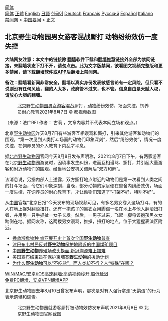  <!-- 面包屑导航 --> <div class="breadcrumb"><!-- GTranslate: https://gtranslate.io/ -->  <div class="switcher notranslate">  <div class="selected">  <a href="#" onclick="return false;"> 简体</a>  </div>  <div class="option">  <a href="https://www.bannedbook.org" onclick="doGTranslate('zh-CN|zh-CN');jQuery('div.switcher div.selected a').html(jQuery(this).html());return false;" title="简体中文" class="nturl selected"> 简体</a>  <a href="https://www.bannedbook.org/zh-tw/" onclick="doGTranslate('zh-CN|zh-TW');jQuery('div.switcher div.selected a').html(jQuery(this).html());return false;" title="繁體中文" class="nturl"> 正體</a>  <a href="https://www.bannedbook.org/en/" onclick="doGTranslate('zh-CN|en');jQuery('div.switcher div.selected a').html(jQuery(this).html());return false;" title="English" class="nturl"> English</a>  <a href="https://www.bannedbook.org/ja/" onclick="doGTranslate('zh-CN|ja');jQuery('div.switcher div.selected a').html(jQuery(this).html());return false;" title="日本語" class="nturl"> 日語</a>  <a href="https://www.bannedbook.org/ko/" onclick="doGTranslate('zh-CN|ko');jQuery('div.switcher div.selected a').html(jQuery(this).html());return false;" title="한국어" class="nturl"> 한국어</a>  <a href="https://www.bannedbook.org/de/" onclick="doGTranslate('zh-CN|de');jQuery('div.switcher div.selected a').html(jQuery(this).html());return false;" title="Deutsch" class="nturl"> Deutsch</a>  <a href="https://www.bannedbook.org/fr/" onclick="doGTranslate('zh-CN|fr');jQuery('div.switcher div.selected a').html(jQuery(this).html());return false;" title="Français" class="nturl"> Français</a>  <a href="https://www.bannedbook.org/ru/" onclick="doGTranslate('zh-CN|ru');jQuery('div.switcher div.selected a').html(jQuery(this).html());return false;" title="Русский" class="nturl"> Русский</a>  <a href="https://www.bannedbook.org/es/" onclick="doGTranslate('zh-CN|es');jQuery('div.switcher div.selected a').html(jQuery(this).html());return false;" title="Español" class="nturl"> Español</a>  <a href="https://www.bannedbook.org/it/" onclick="doGTranslate('zh-CN|it');jQuery('div.switcher div.selected a').html(jQuery(this).html());return false;" title="Italiano" class="nturl"> Italiano</a>  </div>  </div>      <div class='breadcrumb-sub'><!-- Breadcrumb NavXT 6.3.0 --> <a href="https://www.bannedbook.org/" class="home">禁闻网</a> &gt; <a href="https://www.bannedbook.org/bnews/headline/" class="category">中国要闻</a> &gt; 正文</div></div><h2>北京野生动物园男女游客混战厮打 动物纷纷效仿一度失控</h2> <p class="notice"><b>大陆网友注意：本文中的链接除 <a href="https://github.com/bannedbook/fanqiang" >翻墙</a>软件下载和<a href="https://github.com/killgcd/justmysocks/blob/master/README.md">翻墙推荐</a>链接外全部为禁网链接，未翻墙状态下打不开，请勿点击。此为文字版禁闻，欲看图文视频完整版和更多禁闻，请下载<a href="https://github.com/bannedbook/fanqiang">翻墙软件或APP</a>后翻墙上禁闻网。</p><p>备注：翻墙看新闻非常安全，翻墙以真实身份发表敏感言论有一定风险，但只看不说则没有任何风险，翻的人太多，政府管不过来，也不管。信息自由是天赋人权，请放心大胆的翻墙。</b></p>  <div class="entry"> <figure>                <figcaption>                <a href="https://www.bannedbook.org/bnews/tag/%e5%8c%97%e4%ba%ac/" class="st_tag internal_tag" rel="tag" title="标签 北京 下的日志">北京</a>野生<a href="https://www.bannedbook.org/bnews/tag/%E5%8A%A8%E7%89%A9%E5%9B%AD/" class="st_tag internal_tag" rel="tag" title="标签 动物园 下的日志">动物园</a><a href="https://www.bannedbook.org/bnews/tag/%E7%94%B7%E5%A5%B3/" class="st_tag internal_tag" rel="tag" title="标签 男女 下的日志">男女</a><a href="https://www.bannedbook.org/bnews/tag/%E6%B8%B8%E5%AE%A2/" class="st_tag internal_tag" rel="tag" title="标签 游客 下的日志">游客</a>混战厮打，<a href="https://www.bannedbook.org/bnews/tag/%e5%8a%a8%e7%89%a9/" class="st_tag internal_tag" rel="tag" title="标签 动物 下的日志">动物</a>纷纷效仿，场面失控，饲养员耐心教育2021年8月7日                © 都视频截图            </figcaption></figure> <p>（来源：法广RFI                                      作者：                                                                                                     古莉                                                                                            ，文章内容并不代表本网立场和观点。）</p> <p >                    北京<a href="https://www.bannedbook.org/bnews/tag/%E9%87%8E%E7%94%9F%E5%8A%A8%E7%89%A9%E5%9B%AD/" class="st_tag internal_tag" rel="tag" title="标签 野生动物园 下的日志">野生动物园</a>昨天8月7日有些游客互相谩骂和厮打，引来其他游客和动物们的围观，“第一次见到人类打斗场面的动物们印象深刻”，然后“纷纷效仿”，情况一度失控，在饲养员的介入教育下内乱才平息。                </p>  <p>据<a href="https://www.bannedbook.org/bnews/tag/%E5%8C%97%E4%BA%AC%E9%87%8E%E7%94%9F%E5%8A%A8%E7%89%A9%E5%9B%AD/" class="st_tag internal_tag" rel="tag" title="标签 北京野生动物园 下的日志">北京野生动物园</a>官网今天8月8日发布声明称，2021年8月7日下午，有两家游客在北京<a href="https://www.bannedbook.org/bnews/tag/%e9%87%8e%e7%94%9f%e5%8a%a8%e7%89%a9/" class="st_tag internal_tag" rel="tag" title="标签 野生动物 下的日志">野生动物</a>园游览时，因琐事发生纠纷，进而互相谩骂、撕打，并引起大量游客和附近动物们的围观。经当地公安机关调解后“双方和解”。</p> <p>该消息说，另据内部人士透露，双方撕打地点附近的动物们是第一次看到人类之间的打斗场面，令它们印象深刻，当晚，部分动物的家庭便在兽舍内纷纷效仿，场面一度失控，在饲养员的耐心教育下，才让动物们知道了“打架不好，特别不好”。</p>  <p>从<span class='wp_keywordlink_affiliate'><a href="https://www.bannedbook.org/" title="中国" target="_blank">中国</a></span>官媒“北京日报”今天发布的现场视频可见，有多名男女卷入这场打斗，有的人在地上捉对翻滚扭打。还有一抱孩子的黑衣女用脚踢一名在地上与他人翻滚扭打者，并用另一只手抓扯一女子长发。然后，一男子过来，飞起一脚将该抱孩黑衣女踹倒在地。据网友称，这两拨男女谩骂，推搡，扭打的地点，位于大猩猩表演区附近。</p> <ul class='op-related-articles' title='相关阅读'> <li><a href='https://www.bannedbook.org/bnews/baitai/20210806/1601339.html' target='_blank'>挽救濒危物种 肯亚展开史上首次全国<b>野生动物</b>普查</a></li> <li><a href='https://www.bannedbook.org/bnews/headline/20210706/1581198.html' target='_blank'>津巴布韦村民反对<b>野生动物</b>保护地附近的中国煤矿项目</a></li> <li><a href='https://www.bannedbook.org/bnews/cbnews/20210701/1578478.html' target='_blank'>中国<b>野生动物</b>养殖场改头换面 新冠溯源难上加难</a></li> <li><a href='https://www.bannedbook.org/bnews/baitai/20210617/1568763.html' target='_blank'>美国宣布结束旨在保护柬埔寨<b>野生动物</b>的援助计划</a></li> <li><a href='https://www.bannedbook.org/bnews/funmedia/20210615/1566899.html' target='_blank'>为什么<b>野生动物</b>可以“不吃盐”，而人类却不行？人“特殊”在哪？</a></li> </ul> <p class="texttj"> <a href="https://github.com/bannedbook/fanqiang/wiki/V2ray%E6%9C%BA%E5%9C%BA" target="_blank">WIN/MAC/安卓/iOS高速翻墙:高清视频秒开,超低延迟</a><br/> <a href="https://github.com/bannedbook/fanqiang/wiki/%E7%A6%81%E9%97%BB%E7%BD%91%E5%AE%89%E5%8D%93%E7%BF%BB%E5%A2%99%E6%96%B0%E9%97%BBAPP" target="_blank">免费PC翻墙、安卓VPN翻墙APP</a></p> <p>北京野生动物园去年8月10日曾发布声明，那次是对有人强行拿走“天鹅蛋”的行为表示遗憾和谴责。</p> <figure>                <figcaption>                北京野生动物园就游客厮打被动物效仿发布声明2021年8月8日                © 北京野生动物园官网截图            </figcaption></figure> </p> <a name='sharetosocial'></a>  <div style="margin-bottom:5px;padding-bottom:5px;clear:both"> <div id="archive-pix-1" class="banner-ads"> <!-- AuctionX Display platform tag START --> <div id="26318x728x90x621x_ADSLOT2" clicktrack="%%CLICK_URL_ESC%%"></div> <!-- AuctionX Display platform tag END --> </div> <div id="archive-pix-2" class="banner-ads"> <!-- AuctionX Display platform tag START --> <div id="26315x300x250x621x_ADSLOT2" clicktrack="%%CLICK_URL_ESC%%"></div> <!-- AuctionX Display platform tag END --> </div> </div>  <div id="archive-pix-1" class="banner-ads"> <!-- AuctionX Display platform tag START --> <div id="26318x728x90x621x_ADSLOT3" clicktrack="%%CLICK_URL_ESC%%"></div> <!-- AuctionX Display platform tag END --> </div> </div><!--END ENTRY--> 